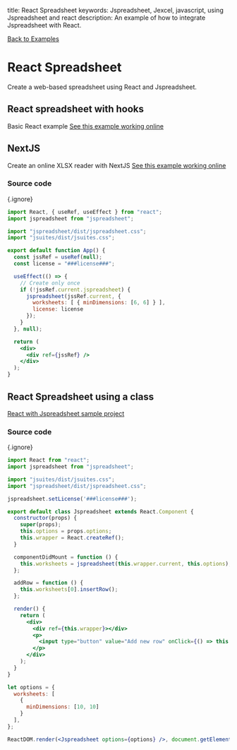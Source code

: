 title: React Spreadsheet
keywords: Jspreadsheet, Jexcel, javascript, using Jspreadsheet and react
description: An example of how to integrate Jspreadsheet with React.

[Back to Examples](/docs/v8/examples "Back to the examples section")

# React Spreadsheet

Create a web-based spreadsheet using React and Jspreadsheet. 

## React spreadsheet with hooks

Basic React example [See this example working online](https://codesandbox.io/s/online-spreadsheet-with-react-and-jss-us1cm)  

## NextJS

Create an online XLSX reader with NextJS [See this example working online](https://codesandbox.io/s/jspreadsheet-and-nextjs-6fhsz)  

### Source code

{.ignore}
```jsx
import React, { useRef, useEffect } from "react";
import jspreadsheet from "jspreadsheet";

import "jspreadsheet/dist/jspreadsheet.css";
import "jsuites/dist/jsuites.css";

export default function App() {
  const jssRef = useRef(null);
  const license = "###license###";

  useEffect(() => {
    // Create only once
    if (!jssRef.current.jspreadsheet) {
      jspreadsheet(jssRef.current, {
        worksheets: [ { minDimensions: [6, 6] } ], 
        license: license
      });
    }
  }, null);

  return (
    <div>
      <div ref={jssRef} />
    </div>
  );
}
```
  

## React Spreadsheet using a class

[React with Jspreadsheet sample project](https://codesandbox.io/s/react-spreadsheet-8u1ii)

### Source code

{.ignore}
```jsx
import React from "react";
import jspreadsheet from "jspreadsheet";

import "jsuites/dist/jsuites.css";
import "jspreadsheet/dist/jspreadsheet.css";

jspreadsheet.setLicense('###license###');

export default class Jspreadsheet extends React.Component {
  constructor(props) {
    super(props);
    this.options = props.options;
    this.wrapper = React.createRef();
  }

  componentDidMount = function () {
    this.worksheets = jspreadsheet(this.wrapper.current, this.options);
  };

  addRow = function () {
    this.worksheets[0].insertRow();
  };

  render() {
    return (
      <div>
        <div ref={this.wrapper}></div>
        <p>
          <input type="button" value="Add new row" onClick={() => this.addRow()} className="jss_object" />
        </p>
      </div>
    );
  }
}

let options = {
  worksheets: [
    {
      minDimensions: [10, 10]
    }
  ],
};

ReactDOM.render(<Jspreadsheet options={options} />, document.getElementById("root"));
```
 
